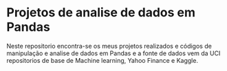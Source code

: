 # Projetos de analise de dados em Pandas

Neste repositorio encontra-se os meus projetos realizados e códigos de manipulação e analise de dados em Pandas e a fonte de dados vem da UCI repositorios de base de Machine learning, Yahoo Finance e Kaggle.
